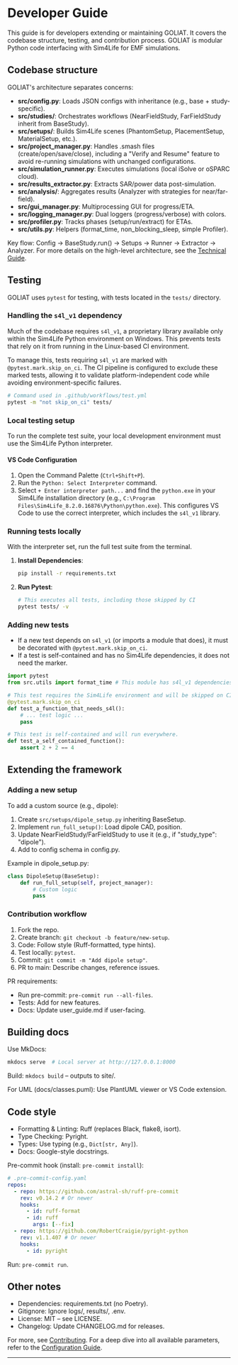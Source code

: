 # Developer Guide

This guide is for developers extending or maintaining GOLIAT. It covers the codebase structure, testing, and contribution process. GOLIAT is modular Python code interfacing with Sim4Life for EMF simulations.

## Codebase structure

GOLIAT's architecture separates concerns:

- **src/config.py**: Loads JSON configs with inheritance (e.g., base + study-specific).
- **src/studies/**: Orchestrates workflows (NearFieldStudy, FarFieldStudy inherit from BaseStudy).
- **src/setups/**: Builds Sim4Life scenes (PhantomSetup, PlacementSetup, MaterialSetup, etc.).
- **src/project_manager.py**: Handles .smash files (create/open/save/close), including a "Verify and Resume" feature to avoid re-running simulations with unchanged configurations.
- **src/simulation_runner.py**: Executes simulations (local iSolve or oSPARC cloud).
- **src/results_extractor.py**: Extracts SAR/power data post-simulation.
- **src/analysis/**: Aggregates results (Analyzer with strategies for near/far-field).
- **src/gui_manager.py**: Multiprocessing GUI for progress/ETA.
- **src/logging_manager.py**: Dual loggers (progress/verbose) with colors.
- **src/profiler.py**: Tracks phases (setup/run/extract) for ETAs.
- **src/utils.py**: Helpers (format_time, non_blocking_sleep, simple Profiler).

Key flow: Config → BaseStudy.run() → Setups → Runner → Extractor → Analyzer. For more details on the high-level architecture, see the [Technical Guide](technical_guide.md).

## Testing

GOLIAT uses `pytest` for testing, with tests located in the `tests/` directory.

### Handling the `s4l_v1` dependency

Much of the codebase requires `s4l_v1`, a proprietary library available only within the Sim4Life Python environment on Windows. This prevents tests that rely on it from running in the Linux-based CI environment.

To manage this, tests requiring `s4l_v1` are marked with `@pytest.mark.skip_on_ci`. The CI pipeline is configured to exclude these marked tests, allowing it to validate platform-independent code while avoiding environment-specific failures.

```bash
# Command used in .github/workflows/test.yml
pytest -m "not skip_on_ci" tests/
```

### Local testing setup

To run the complete test suite, your local development environment must use the Sim4Life Python interpreter.

#### VS Code Configuration

1.  Open the Command Palette (`Ctrl+Shift+P`).
2.  Run the `Python: Select Interpreter` command.
3.  Select `+ Enter interpreter path...` and find the `python.exe` in your Sim4Life installation directory (e.g., `C:\Program Files\Sim4Life_8.2.0.16876\Python\python.exe`).
This configures VS Code to use the correct interpreter, which includes the `s4l_v1` library.

### Running tests locally

With the interpreter set, run the full test suite from the terminal.

1.  **Install Dependencies**:
    ```bash
    pip install -r requirements.txt
    ```
2.  **Run Pytest**:
    ```bash
    # This executes all tests, including those skipped by CI
    pytest tests/ -v
    ```

### Adding new tests

-   If a new test depends on `s4l_v1` (or imports a module that does), it must be decorated with `@pytest.mark.skip_on_ci`.
-   If a test is self-contained and has no Sim4Life dependencies, it does not need the marker.

```python
import pytest
from src.utils import format_time # This module has s4l_v1 dependencies

# This test requires the Sim4Life environment and will be skipped on CI.
@pytest.mark.skip_on_ci
def test_a_function_that_needs_s4l():
    # ... test logic ...
    pass

# This test is self-contained and will run everywhere.
def test_a_self_contained_function():
    assert 2 + 2 == 4
```

## Extending the framework

### Adding a new setup

To add a custom source (e.g., dipole):

1. Create `src/setups/dipole_setup.py` inheriting BaseSetup.
2. Implement `run_full_setup()`: Load dipole CAD, position.
3. Update NearFieldStudy/FarFieldStudy to use it (e.g., if "study_type": "dipole").
4. Add to config schema in config.py.

Example in dipole_setup.py:

```python
class DipoleSetup(BaseSetup):
    def run_full_setup(self, project_manager):
        # Custom logic
        pass
```

### Contribution workflow

1. Fork the repo.
2. Create branch: `git checkout -b feature/new-setup`.
3. Code: Follow style (Ruff-formatted, type hints).
4. Test locally: `pytest`.
5. Commit: `git commit -m "Add dipole setup"`.
6. PR to main: Describe changes, reference issues.

PR requirements:
- Run pre-commit: `pre-commit run --all-files`.
- Tests: Add for new features.
- Docs: Update user_guide.md if user-facing.

## Building docs

Use MkDocs:

```bash
mkdocs serve  # Local server at http://127.0.0.1:8000
```

Build: `mkdocs build` – outputs to site/.

For UML (docs/classes.puml): Use PlantUML viewer or VS Code extension.

## Code style

- Formatting & Linting: Ruff (replaces Black, flake8, isort).
- Type Checking: Pyright.
- Types: Use typing (e.g., `Dict[str, Any]`).
- Docs: Google-style docstrings.

Pre-commit hook (install: `pre-commit install`):

```yaml
# .pre-commit-config.yaml
repos:
  - repo: https://github.com/astral-sh/ruff-pre-commit
    rev: v0.14.2 # Or newer
    hooks:
      - id: ruff-format
      - id: ruff
        args: [--fix]
  - repo: https://github.com/RobertCraigie/pyright-python
    rev: v1.1.407 # Or newer
    hooks:
      - id: pyright
```

Run: `pre-commit run`.

## Other notes

- Dependencies: requirements.txt (no Poetry).
- Gitignore: Ignore logs/, results/, .env.
- License: MIT – see LICENSE.
- Changelog: Update CHANGELOG.md for releases.

For more, see [Contributing](https://github.com/rwydaegh/goliat/blob/master/.github/CONTRIBUTING.md). For a deep dive into all available parameters, refer to the [Configuration Guide](configuration.md).

---